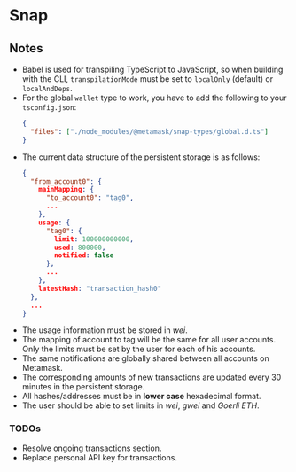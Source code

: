 # Snap

## Notes

- Babel is used for transpiling TypeScript to JavaScript, so when building with the CLI,
  `transpilationMode` must be set to `localOnly` (default) or `localAndDeps`.
- For the global `wallet` type to work, you have to add the following to your `tsconfig.json`:
  ```json
  {
    "files": ["./node_modules/@metamask/snap-types/global.d.ts"]
  }
  ```
- The current data structure of the persistent storage is as follows:
  ```json
  {
    "from_account0": {
      mainMapping: {
        "to_account0": "tag0",
        ...
      },
      usage: {
        "tag0": {
          limit: 100000000000,
          used: 800000,
          notified: false
        },
        ...
      },
      latestHash: "transaction_hash0"
    },
    ...
  }
  ```
- The usage information must be stored in _wei_.
- The mapping of account to tag will be the same for all user accounts. Only the limits must be set by the user for each of his accounts.
- The same notifications are globally shared between all accounts on Metamask.
- The corresponding amounts of new transactions are updated every 30 minutes in the persistent storage.
- All hashes/addresses must be in **lower case** hexadecimal format.
- The user should be able to set limits in _wei_, _gwei_ and _Goerli ETH_.

### TODOs

- Resolve ongoing transactions section.
- Replace personal API key for transactions.
